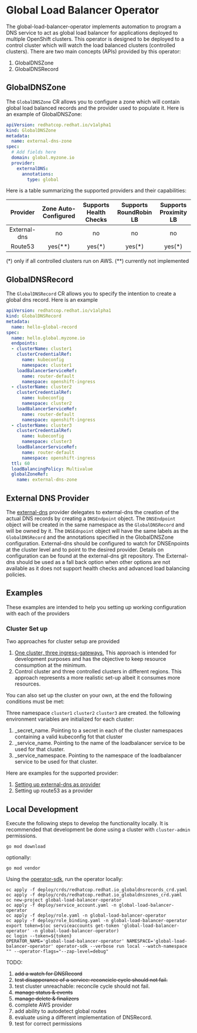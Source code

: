 
# Global Load Balancer Operator

The global-load-balancer-operator implements automation to program a DNS service to act as global load balancer for applications deployed to multiple OpenShift clusters.
This operator is designed to be deployed to a control cluster which will watch the load balanced clusters (controlled clusters).
There are two main concepts (APIs) provided by this operator:

1. GlobalDNSZone
2. GlobalDNSRecord

## GlobalDNSZone

The `GlobalDNSZone` CR allows you to configure a zone which will contain global load balanced records and the provider used to populate it.
Here is an example of GlobalDNSZone:

```yaml
apiVersion: redhatcop.redhat.io/v1alpha1
kind: GlobalDNSZone
metadata:
  name: external-dns-zone
spec:
  # Add fields here
  domain: global.myzone.io
  provider:
    externalDNS:
      annotations:
        type: global
```

Here is a table summarizing the supported providers and their capabilities:

| Provider  | Zone Auto-Configured  | Supports Health Checks  | Supports RoundRobin LB  | Supports Proximity LB  |
|:--:|:--:|:--:|:---:|:---:|
| External-dns  | no  | no  | no  | no  |
| Route53  | yes(**)  | yes(*)  | yes(*)  | yes(*)  |

(*) only if all controlled clusters run on AWS.
(**) currently not implemented

## GlobalDNSRecord

The `GlobalDNSRecord` CR allows you to specify the intention to create a global dns record. Here is an example

```yaml
apiVersion: redhatcop.redhat.io/v1alpha1
kind: GlobalDNSRecord
metadata:
  name: hello-global-record
spec:
  name: hello.global.myzone.io
  endpoints:
  - clusterName: cluster1
    clusterCredentialRef:
      name: kubeconfig
      namespace: cluster1
    loadBalancerServiceRef:
      name: router-default
      namespace: openshift-ingress
  - clusterName: cluster2
    clusterCredentialRef:
      name: kubeconfig
      namespace: cluster2
    loadBalancerServiceRef:
      name: router-default
      namespace: openshift-ingress
  - clusterName: cluster3
    clusterCredentialRef:
      name: kubeconfig
      namespace: cluster3
    loadBalancerServiceRef:
      name: router-default
      namespace: openshift-ingress
  ttl: 60
  loadBalancingPolicy: Multivalue
  globalZoneRef:
    name: external-dns-zone  
```

## External DNS Provider

The [external-dns]() provider delegates to external-dns the creation of the actual DNS records by creating a `DNSEndpoint` object.
The `DNSEndpoint` object will be created in the same namespace as the `GlobalDNSRecord` and will be owned by it.
The `DNSEdnpoint` object will have the same labels as the `GlobalDNSRecord` and the annotations specified in the GlobalDNSZone configuration.
External-dns should be configured to watch for DNSEnpoints at the cluster level and to point to the desired provider.
Details on configuration can be found at the external-dns git repository.
The External-dns should be used as a fall back option when other options are not available as it does not support health checks and advanced load balancing policies.

## Examples

These examples are intended to help you setting up working configuration with each of the providers

### Cluster Set up

Two approaches for cluster setup are provided

1. [One cluster, three ingress-gateways.](./docs/one-cluster-three-ingress-gateways.md) This approach is intended for development purposes and has the objective to keep resource consumption at the minimum.
2. Control cluster and three controlled clusters in different regions. This approach represents a more realistic set-up albeit it consumes more resources.

You can also set up the cluster on your own, at the end the following conditions must be met:

Three namespace `cluster1` `cluster2` `cluster3` are created.
the following environment variables are initialized for each cluster:

1. <cluster>_secret_name. Pointing to a secret in each of the cluster namespaces containing a valid kubeconfig fot that cluster
2. <cluster>_service_name.  Pointing to the name of the loadbalancer service to be used for that cluster.
3. <cluster>_service_namespace. Pointing to the namespace of the loadbalancer service to be used for that cluster.

Here are examples for the supported provider:

1. [Setting up external-dns as provider](./docs/external-dns-provider.md)
2. Setting up route53 as a provider

## Local Development

Execute the following steps to develop the functionality locally. It is recommended that development be done using a cluster with `cluster-admin` permissions.

```shell
go mod download
```

optionally:

```shell
go mod vendor
```

Using the [operator-sdk](https://github.com/operator-framework/operator-sdk), run the operator locally:

```shell
oc apply -f deploy/crds/redhatcop.redhat.io_globaldnsrecords_crd.yaml
oc apply -f deploy/crds/redhatcop.redhat.io_globaldnszones_crd.yaml
oc new-project global-load-balancer-operator
oc apply -f deploy/service_account.yaml -n global-load-balancer-operator
oc apply -f deploy/role.yaml -n global-load-balancer-operator
oc apply -f deploy/role_binding.yaml -n global-load-balancer-operator
export token=$(oc serviceaccounts get-token 'global-load-balancer-operator' -n global-load-balancer-operator)
oc login --token=${token}
OPERATOR_NAME='global-load-balancer-operator' NAMESPACE='global-load-balancer-operator' operator-sdk --verbose run local --watch-namespace "" --operator-flags="--zap-level=debug"
```


TODO:
1. <s>add a watch for DNSRecord</s>
2. <s>test disapperance of a service: reconcicle cycle should not fail.</s>
3. test cluster unreachable: reconcile cycle should not fail.
4. <s>manage status & events</s>
5. <s>manage delete & finalizers</s>
5. complete AWS provider
6. add ability to autodetect global routes
7. evaluate using a different implementation of DNSRecord.
8. test for correct permissions
